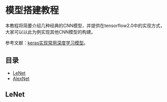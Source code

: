 # 模型搭建教程

本教程将简要介绍几种经典的CNN模型，并提供在tensorflow2.0中的实现方式，大家可以以此为例实现其他CNN模型的构建。

参考文献：[keras实现常用深度学习模型](https://blog.csdn.net/wmy199216/article/details/71171401)。

## 目录

- [LeNet](#LeNet)
- [AlexNet](#AlexNet)

## LeNet

